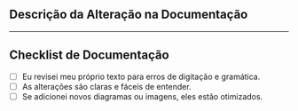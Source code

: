 <!--
O título do PR deve seguir o padrão: `docs(escopo): descrição da alteração`
-->

## Descrição da Alteração na Documentação

<!-- Descreva o que foi alterado ou adicionado na documentação e por quê. -->

---

## Checklist de Documentação

- [ ] Eu revisei meu próprio texto para erros de digitação e gramática.
- [ ] As alterações são claras e fáceis de entender.
- [ ] Se adicionei novos diagramas ou imagens, eles estão otimizados.
